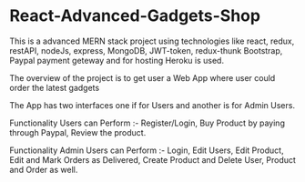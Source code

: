# React-Advanced-Gadgets-Shop

This is a advanced MERN stack project using technologies like react, redux, restAPI, nodeJs, express, MongoDB, JWT-token, redux-thunk
Bootstrap, Paypal payment geteway and for hosting Heroku is used.

The overview of the project is to get user a Web App where user could order the latest gadgets

The App has two interfaces one if for Users and another is for Admin Users.

Functionality Users can Perform :- Register/Login, Buy Product by paying through Paypal, Review the product.

Functionality Admin Users can Perform :- Login, Edit Users, Edit Product, Edit and Mark Orders as Delivered,
Create Product and Delete User, Product and Order as well.
